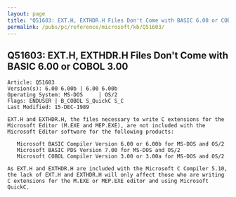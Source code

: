 ```yaml
---
layout: page
title: "Q51603: EXT.H, EXTHDR.H Files Don't Come with BASIC 6.00 or COBOL 3.00"
permalink: /pubs/pc/reference/microsoft/kb/Q51603/
---
```


## Q51603: EXT.H, EXTHDR.H Files Don't Come with BASIC 6.00 or COBOL 3.00

	Article: Q51603
	Version(s): 6.00 6.00b | 6.00 6.00b
	Operating System: MS-DOS     | OS/2
	Flags: ENDUSER | B_COBOL S_QuickC S_C
	Last Modified: 15-DEC-1989
	
	EXT.H and EXTHDR.H, the files necessary to write C extensions for the
	Microsoft Editor (M.EXE and MEP.EXE), are not included with the
	Microsoft Editor software for the following products:
	
	   Microsoft BASIC Compiler Version 6.00 or 6.00b for MS-DOS and OS/2
	   Microsoft BASIC PDS Version 7.00 for MS-DOS and OS/2
	   Microsoft COBOL Compiler Version 3.00 or 3.00a for MS-DOS and OS/2
	
	As EXT.H and EXTHDR.H are included with the Microsoft C Compiler 5.10,
	the lack of EXT.H and EXTHDR.H will only affect those who are writing
	C extensions for the M.EXE or MEP.EXE editor and using Microsoft
	QuickC.
